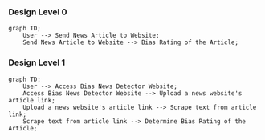### Design Level 0

```mermaid
graph TD;
    User --> Send News Article to Website;
    Send News Article to Website --> Bias Rating of the Article;
```

### Design Level 1

```mermaid
graph TD;
    User --> Access Bias News Detector Website;
    Access Bias News Detector Website --> Upload a news website's article link;
    Upload a news website's article link --> Scrape text from article link;
    Scrape text from article link --> Determine Bias Rating of the Article;
```

